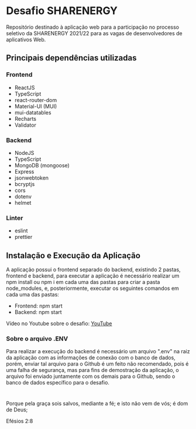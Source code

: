 # Desafio SHARENERGY

Repositório destinado à aplicação web para a participação no processo seletivo da SHARENERGY 2021/22 para as vagas de desenvolvedores de aplicativos Web.

## Principais dependências utilizadas

### Frontend 

* ReactJS
* TypeScript
* react-router-dom 
* Material-UI (MUI)
* mui-datatables
* Recharts
* Validator

### Backend

* NodeJS
* TypeScript
* MongoDB (mongoose)
* Express
* jsonwebtoken
* bcryptjs
* cors
* dotenv
* helmet

### Linter

* eslint
* prettier

## Instalação e Execução da Aplicação

A aplicação possui o frontend separado do backend, existindo 2 pastas, frontend e backend, para executar a aplicação é necessário realizar um npm install ou npm i em cada uma das pastas para criar a pasta node_modules, e, posteriormente, executar os seguintes comandos em cada uma das pastas:

* Frontend: npm start
* Backend: npm start

Vídeo no Youtube sobre o desafio: [YouTube](https://youtu.be/NedeuycC0wo)

### Sobre o arquivo .ENV

Para realizar a execução do backend é necessário um arquivo ".env" na raiz da aplicação com as informações de conexão com o banco de dados, porém, enviar tal arquivo para o Github é um feito não recomendado, pois é uma falha de segurança, mas para fins de demostração da aplicação, o arquivo foi enviado juntamente com os demais para o Github, sendo o banco de dados específico para o desafio.

#
Porque pela graça sois salvos, mediante a fé; e isto não vem de vós; é dom de Deus;

Efésios 2:8